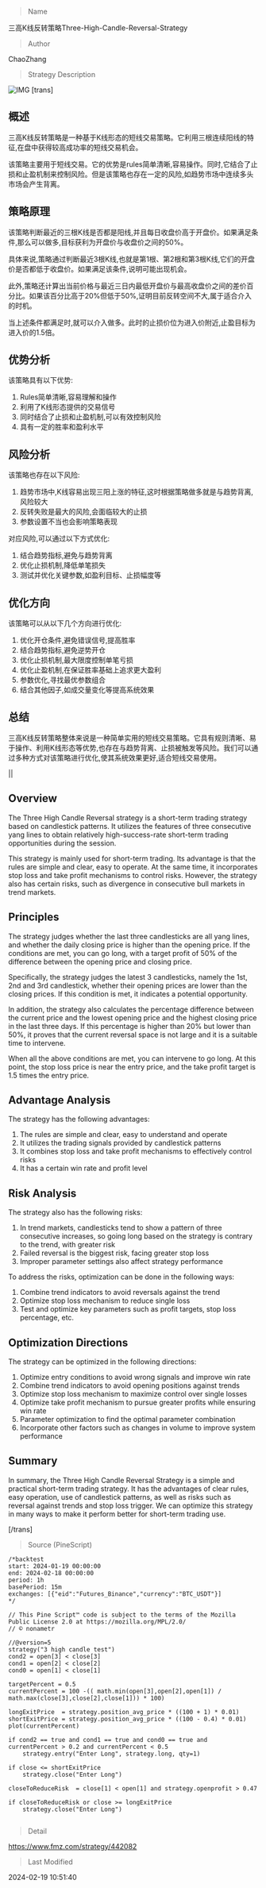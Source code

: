 
> Name

三高K线反转策略Three-High-Candle-Reversal-Strategy

> Author

ChaoZhang

> Strategy Description

![IMG](https://www.fmz.com/upload/asset/11d1f2a8ffa1a519ad6.png)
[trans]
## 概述
三高K线反转策略是一种基于K线形态的短线交易策略。它利用三根连续阳线的特征,在盘中获得较高成功率的短线交易机会。

该策略主要用于短线交易。它的优势是rules简单清晰,容易操作。同时,它结合了止损和止盈机制来控制风险。但是该策略也存在一定的风险,如趋势市场中连续多头市场会产生背离。

## 策略原理
该策略判断最近的三根K线是否都是阳线,并且每日收盘价高于开盘价。如果满足条件,那么可以做多,目标获利为开盘价与收盘价之间的50%。  

具体来说,策略通过判断最近3根K线,也就是第1根、第2根和第3根K线,它们的开盘价是否都低于收盘价。如果满足该条件,说明可能出现机会。   

此外,策略还计算出当前价格与最近三日内最低开盘价与最高收盘价之间的差价百分比。如果该百分比高于20%但低于50%,证明目前反转空间不大,属于适合介入的时机。

当上述条件都满足时,就可以介入做多。此时的止损价位为进入价附近,止盈目标为进入价的1.5倍。

## 优势分析
该策略具有以下优势:

1. Rules简单清晰,容易理解和操作
2. 利用了K线形态提供的交易信号
3. 同时结合了止损和止盈机制,可以有效控制风险
4. 具有一定的胜率和盈利水平

## 风险分析
该策略也存在以下风险:  

1. 趋势市场中,K线容易出现三阳上涨的特征,这时根据策略做多就是与趋势背离,风险较大
2. 反转失败是最大的风险,会面临较大的止损
3. 参数设置不当也会影响策略表现

对应风险,可以通过以下方式优化:

1. 结合趋势指标,避免与趋势背离
2. 优化止损机制,降低单笔损失
3. 测试并优化关键参数,如盈利目标、止损幅度等

## 优化方向 
该策略可以从以下几个方向进行优化:

1. 优化开仓条件,避免错误信号,提高胜率
2. 结合趋势指标,避免逆势开仓
3. 优化止损机制,最大限度控制单笔亏损
4. 优化止盈机制,在保证胜率基础上追求更大盈利
5. 参数优化,寻找最优参数组合
6. 结合其他因子,如成交量变化等提高系统效果

## 总结
三高K线反转策略整体来说是一种简单实用的短线交易策略。它具有规则清晰、易于操作、利用K线形态等优势,也存在与趋势背离、止损被触发等风险。我们可以通过多种方式对该策略进行优化,使其系统效果更好,适合短线交易使用。

||

## Overview
The Three High Candle Reversal strategy is a short-term trading strategy based on candlestick patterns. It utilizes the features of three consecutive yang lines to obtain relatively high-success-rate short-term trading opportunities during the session.

This strategy is mainly used for short-term trading. Its advantage is that the rules are simple and clear, easy to operate. At the same time, it incorporates stop loss and take profit mechanisms to control risks. However, the strategy also has certain risks, such as divergence in consecutive bull markets in trend markets.   

## Principles  
The strategy judges whether the last three candlesticks are all yang lines, and whether the daily closing price is higher than the opening price. If the conditions are met, you can go long, with a target profit of 50% of the difference between the opening price and closing price.

Specifically, the strategy judges the latest 3 candlesticks, namely the 1st, 2nd and 3rd candlestick, whether their opening prices are lower than the closing prices. If this condition is met, it indicates a potential opportunity.  

In addition, the strategy also calculates the percentage difference between the current price and the lowest opening price and the highest closing price in the last three days. If this percentage is higher than 20% but lower than 50%, it proves that the current reversal space is not large and it is a suitable time to intervene.  

When all the above conditions are met, you can intervene to go long. At this point, the stop loss price is near the entry price, and the take profit target is 1.5 times the entry price.

## Advantage Analysis
The strategy has the following advantages: 

1. The rules are simple and clear, easy to understand and operate  
2. It utilizes the trading signals provided by candlestick patterns
3. It combines stop loss and take profit mechanisms to effectively control risks
4. It has a certain win rate and profit level  

## Risk Analysis
The strategy also has the following risks:   

1. In trend markets, candlesticks tend to show a pattern of three consecutive increases, so going long based on the strategy is contrary to the trend, with greater risk  
2. Failed reversal is the biggest risk, facing greater stop loss
3. Improper parameter settings also affect strategy performance  

To address the risks, optimization can be done in the following ways:  

1. Combine trend indicators to avoid reversals against the trend  
2. Optimize stop loss mechanism to reduce single loss  
3. Test and optimize key parameters such as profit targets, stop loss percentage, etc.  

## Optimization Directions
The strategy can be optimized in the following directions:  

1. Optimize entry conditions to avoid wrong signals and improve win rate  
2. Combine trend indicators to avoid opening positions against trends  
3. Optimize stop loss mechanism to maximize control over single losses  
4. Optimize take profit mechanism to pursue greater profits while ensuring win rate  
5. Parameter optimization to find the optimal parameter combination  
6. Incorporate other factors such as changes in volume to improve system performance   

## Summary  
In summary, the Three High Candle Reversal Strategy is a simple and practical short-term trading strategy. It has the advantages of clear rules, easy operation, use of candlestick patterns, as well as risks such as reversal against trends and stop loss trigger. We can optimize this strategy in many ways to make it perform better for short-term trading use.

[/trans]



> Source (PineScript)

``` pinescript
/*backtest
start: 2024-01-19 00:00:00
end: 2024-02-18 00:00:00
period: 1h
basePeriod: 15m
exchanges: [{"eid":"Futures_Binance","currency":"BTC_USDT"}]
*/

// This Pine Script™ code is subject to the terms of the Mozilla Public License 2.0 at https://mozilla.org/MPL/2.0/
// © nonametr

//@version=5
strategy("3 high candle test")
cond2 = open[3] < close[3]
cond1 = open[2] < close[2]
cond0 = open[1] < close[1]

targetPercent = 0.5
currentPercent = 100 -(( math.min(open[3],open[2],open[1]) / math.max(close[3],close[2],close[1])) * 100)

longExitPrice  = strategy.position_avg_price * ((100 + 1) * 0.01)
shortExitPrice = strategy.position_avg_price * ((100 - 0.4) * 0.01)
plot(currentPercent)

if cond2 == true and cond1 == true and cond0 == true and currentPercent > 0.2 and currentPercent < 0.5
    strategy.entry("Enter Long", strategy.long, qty=1)

if close <= shortExitPrice
    strategy.close("Enter Long")

closeToReduceRisk  = close[1] < open[1] and strategy.openprofit > 0.47

if closeToReduceRisk or close >= longExitPrice
    strategy.close("Enter Long")


```

> Detail

https://www.fmz.com/strategy/442082

> Last Modified

2024-02-19 10:51:40
